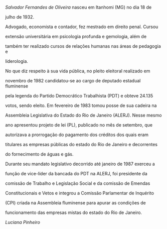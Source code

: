 

*Salvador Fernandes de Oliveira* nasceu em Itanhomi (MG) no dia 18 de

julho de 1932.



Advogado, economista e contador, fez mestrado em direito penal. Cursou

extensão universitária em psicologia profunda e gemologia, além de

também ter realizado cursos de relações humanas nas áreas de pedagogia e

liderologia.



No que diz respeito à sua vida pública, no pleito eleitoral realizado em

novembro de 1982 candidatou-se ao cargo de deputado estadual fluminense

pela legenda do Partido Democrático Trabalhista (PDT) e obteve 24.135

votos, sendo eleito. Em fevereiro de 1983 tomou posse de sua cadeira na

Assembleia Legislativa do Estado do Rio de Janeiro (ALERJ). Nesse mesmo

ano apresentou projeto de lei (PL), publicado no mês de setembro, que

autorizava a prorrogação do pagamento dos créditos dos quais eram

titulares as empresas públicas do estado do Rio de Janeiro e decorrentes

do fornecimento de águas e gás.



Durante seu mandato legislativo decorrido até janeiro de 1987 exerceu a

função de vice-líder da bancada do PDT na ALERJ, foi presidente da

comissão de Trabalho e Legislação Social e da comissão de Emendas

Constitucionais e Vetos e integrou a Comissão Parlamentar de Inquérito

(CPI) criada na Assembleia fluminense para apurar as condições de

funcionamento das empresas mistas do estado do Rio de Janeiro.



*Luciana Pinheiro*



